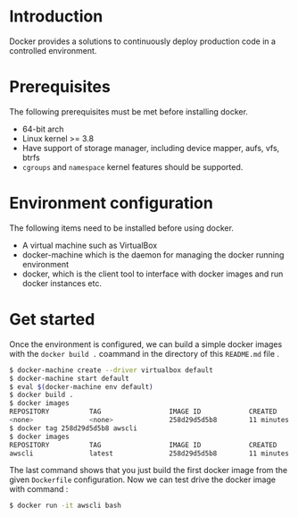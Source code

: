 # Introduction

Docker provides a solutions to continuously deploy production code in a
controlled environment.

# Prerequisites

The following prerequisites must be met before installing docker. 

- 64-bit arch
- Linux kernel >= 3.8
- Have support of storage manager, including device mapper, aufs, vfs, btrfs
- `cgroups` and `namespace` kernel features should be supported. 

# Environment configuration

The following items need to be installed before using docker.

- A virtual machine such as VirtualBox
- docker-machine which is the daemon for managing the docker running
  environment
- docker, which is the client tool to interface with docker images and run
  docker instances etc.

# Get started

Once the environment is configured, we can build a simple docker images
with the `docker build .` coammand in the directory of this `README.md`
file .

``` bash
$ docker-machine create --driver virtualbox default
$ docker-machine start default
$ eval $(docker-machine env default)
$ docker build .
$ docker images
REPOSITORY          TAG                 IMAGE ID            CREATED             SIZE
<none>              <none>              258d29d5d5b8        11 minutes ago      726.8 MB
$ docker tag 258d29d5d5b8 awscli
$ docker images
REPOSITORY          TAG                 IMAGE ID            CREATED             SIZE
awscli              latest              258d29d5d5b8        11 minutes ago      726.8 MB
```

The last command shows that you just build the first docker image from the
given `Dockerfile` configuration. Now we can test drive the docker image
with command :

``` bash
$ docker run -it awscli bash
```
